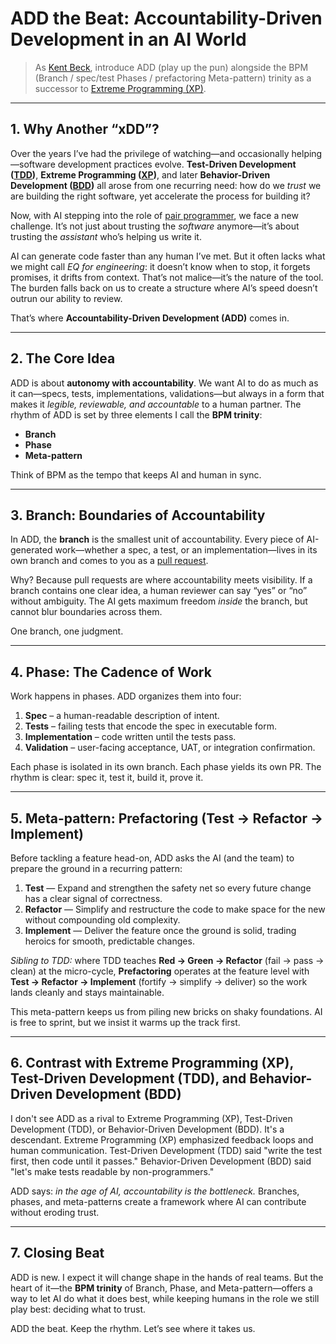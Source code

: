 # ADD the Beat: Accountability-Driven Development in an AI World

> As [Kent Beck](https://en.wikipedia.org/wiki/Kent_Beck), introduce ADD (play up the pun) alongside the BPM (Branch / spec/test Phases / prefactoring Meta-pattern) trinity as a successor to [Extreme Programming (XP)]().

---

## 1. Why Another “xDD”?

Over the years I’ve had the privilege of watching—and occasionally helping—software development practices evolve. **Test-Driven Development ([TDD](https://en.wikipedia.org/wiki/Test-driven_development))**, **Extreme Programming ([XP](https://en.wikipedia.org/wiki/Extreme_Programming))**, and later **Behavior-Driven Development ([BDD](https://en.wikipedia.org/wiki/Behavior-driven_development))** all arose from one recurring need: how do we *trust* we are building the right software, yet accelerate the process for building it?

Now, with AI stepping into the role of [pair programmer](https://github.com/features/copilot), we face a new challenge. It’s not just about trusting the *software* anymore—it’s about trusting the *assistant* who’s helping us write it.

AI can generate code faster than any human I’ve met. But it often lacks what we might call *EQ for engineering*: it doesn’t know when to stop, it forgets promises, it drifts from context. That’s not malice—it’s the nature of the tool. The burden falls back on us to create a structure where AI’s speed doesn’t outrun our ability to review.

That’s where **Accountability-Driven Development (ADD)** comes in.

---

## 2. The Core Idea

ADD is about **autonomy with accountability**. We want AI to do as much as it can—specs, tests, implementations, validations—but always in a form that makes it *legible, reviewable, and accountable* to a human partner. The rhythm of ADD is set by three elements I call the **BPM trinity**:

- **Branch**  
- **Phase**  
- **Meta-pattern**

Think of BPM as the tempo that keeps AI and human in sync.

---

## 3. Branch: Boundaries of Accountability

In ADD, the **branch** is the smallest unit of accountability. Every piece of AI-generated work—whether a spec, a test, or an implementation—lives in its own branch and comes to you as a [pull request](https://docs.github.com/en/pull-requests).

Why? Because pull requests are where accountability meets visibility. If a branch contains one clear idea, a human reviewer can say “yes” or “no” without ambiguity. The AI gets maximum freedom *inside* the branch, but cannot blur boundaries across them.

One branch, one judgment.

---

## 4. Phase: The Cadence of Work

Work happens in phases. ADD organizes them into four:

1. **Spec** – a human-readable description of intent.  
2. **Tests** – failing tests that encode the spec in executable form.  
3. **Implementation** – code written until the tests pass.  
4. **Validation** – user-facing acceptance, UAT, or integration confirmation.

Each phase is isolated in its own branch. Each phase yields its own PR. The rhythm is clear: spec it, test it, build it, prove it.

---

## 5. Meta-pattern: Prefactoring (Test → Refactor → Implement)

Before tackling a feature head-on, ADD asks the AI (and the team) to prepare the ground in a recurring pattern:

1. **Test** — Expand and strengthen the safety net so every future change has a clear signal of correctness.  
2. **Refactor** — Simplify and restructure the code to make space for the new without compounding old complexity.  
3. **Implement** — Deliver the feature once the ground is solid, trading heroics for smooth, predictable changes.

*Sibling to TDD:* where TDD teaches **Red → Green → Refactor** (fail → pass → clean) at the micro-cycle, **Prefactoring** operates at the feature level with **Test → Refactor → Implement** (fortify → simplify → deliver) so the work lands cleanly and stays maintainable.

This meta-pattern keeps us from piling new bricks on shaky foundations. AI is free to sprint, but we insist it warms up the track first.

---

## 6. Contrast with Extreme Programming (XP), Test-Driven Development (TDD), and Behavior-Driven Development (BDD)

I don't see ADD as a rival to Extreme Programming (XP), Test-Driven Development (TDD), or Behavior-Driven Development (BDD). It's a descendant. Extreme Programming (XP) emphasized feedback loops and human communication. Test-Driven Development (TDD) said "write the test first, then code until it passes." Behavior-Driven Development (BDD) said "let's make tests readable by non-programmers."

ADD says: *in the age of AI, accountability is the bottleneck.* Branches, phases, and meta-patterns create a framework where AI can contribute without eroding trust.

---

## 7. Closing Beat

ADD is new. I expect it will change shape in the hands of real teams. But the heart of it—the **BPM trinity** of Branch, Phase, and Meta-pattern—offers a way to let AI do what it does best, while keeping humans in the role we still play best: deciding what to trust.

ADD the beat. Keep the rhythm. Let’s see where it takes us.
